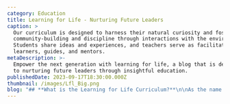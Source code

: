 ```yaml
---
category: Education
title: Learning for Life - Nurturing Future Leaders
caption: >
  Our curriculum is designed to harness their natural curiosity and foster
  community-building and discipline through interactions with the environment.
  Students share ideas and experiences, and teachers serve as facilitators,
  learners, guides, and mentors.
metaDescription: >-
  Empower the next generation with learning for life, a blog that is dedicated
  to nurturing future leaders through insightful education.
publishedDate: 2023-09-17T18:30:00.000Z
thumbnail: /images/Lfl_Big.png
blog: "## **What is the Learning for Life Curriculum?**\n\nAs the name suggests\_[Learning for Life](https://www.glentreeacademy.com/blogs/learning-for-life \"Learning for Life\"),\_the methodology adopted at Glentree makes academic learning fun and relevant to real-life situations in age-appropriate and grade-specific material. It is not traditional chalk & Talk. It not only makes the students more confident and capable but also gives them an invaluable understanding of how things work in the real world. The program uses age-appropriate, grade-specific lesson plans.\n\n### LFL is a different instruction tool:\n\n1. LFL (Learning for Life) focuses on the concept of “Life Long Learning”.\n2. It is student-centred Inquiry-Based Learning and values students as individuals and teachers as facilitators.\n3. Broad, balanced curriculum, with term-wise lesson plans and day-wise schedule for every unit.\n4. The [curriculum](https://www.glentreeacademy.com/lfl-curriculum/ \"Curriculum\") integrates digital resources and labs (Language labs, Math labs, Science lab kits, Computer Lab and Earth Lab).\n5. VARK model lesson plan, that is suitable for all types of learners.\n6. Field trips, culmination days, celebrations, and special events are an integral part of the curriculum and are incorporated into the same.\n\n### LFL follows an Inquiry-based instructional framework:\n\n* Probing: To ask questions and establish guided thinking\n* Perceiving: To become conscious of the concept and focus on understanding it\n* Problem-solving: Involving in hand-on-activities to deeply look at the concept, analyse it and explain it\n* Perusing: To examine the concept extend it to real-life scenarios and apply it\n\n### Adapting LFL in the classroom:\n\nLFL, instructional strategies are interesting for the teachers to adapt in the classrooms. Different teaching strategies are followed in the classroom, not just the lecture method. Collaborative learning, game-based learning, drama-based pedagogies ETC. are integrated as part of classroom teaching, which makes the learning experience very different from rote learning. This way of teaching suits all kinds of learners, whether they are visual, auditory or kinesthetic.\n\nIn the current scenario, nothing is predictable. Online learning is the only key so that students are engaged while at home. The academic program planned using the LFL curriculum framework can be easily followed in virtual classrooms. In fact, it has opened up a lot of avenues for learning, where many tools have been discovered that can bring about the classroom experience virtually.\n\nIn short, LFL IS\_a COMPREHENSIVE INTEGRATED CURRICULUM, where apart from academics, all the practical lessons for life like critical thinking, conflict resolution, problem-solving, emotional balance, social skills and most importantly character formation are focused.\n\n– by\_Sowmia Raguraman,\_Principal, Glentree Academy – Sarjapur Road\n"
---
```


